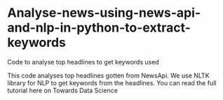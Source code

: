 # Analyse-news-using-news-api-and-nlp-in-python-to-extract-keywords
Code to analyse top headlines to get keywords used

This code analyses top headlines gotten from NewsApi. We use NLTK library for NLP to get keywords from the headlines. You can read the full tutorial here on Towards Data Science 
